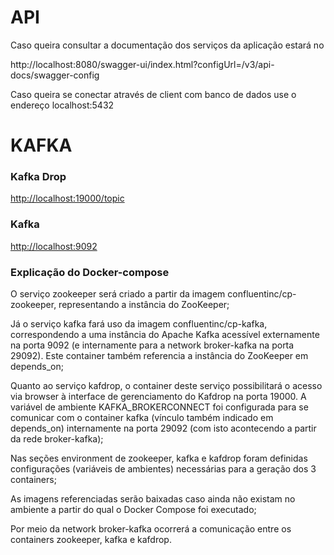 # API

Caso queira consultar a documentação dos serviços da aplicação estará no 

http://localhost:8080/swagger-ui/index.html?configUrl=/v3/api-docs/swagger-config

Caso queira se conectar através de client com banco de dados use o endereço localhost:5432


# KAFKA

### Kafka Drop 

[http://localhost:19000/topic](http://localhost:19000/topic)

### Kafka 
[http://localhost:9092](http://localhost:9092)

### Explicação do Docker-compose

O serviço zookeeper será criado a partir da imagem confluentinc/cp-zookeeper, representando a instância do ZooKeeper;

Já o serviço kafka fará uso da imagem confluentinc/cp-kafka, correspondendo a uma instância do Apache Kafka acessível externamente na porta 9092 (e internamente para a network broker-kafka na porta 29092). Este container também referencia a instância do ZooKeeper em depends_on;

Quanto ao serviço kafdrop, o container deste serviço possibilitará o acesso via browser à interface de gerenciamento do Kafdrop na porta 19000. A variável de ambiente KAFKA_BROKERCONNECT foi configurada para se comunicar com o container kafka (vínculo também indicado em depends_on) internamente na porta 29092 (com isto acontecendo a partir da rede broker-kafka);

Nas seções environment de zookeeper, kafka e kafdrop foram definidas configurações (variáveis de ambientes) necessárias para a geração dos 3 containers;

As imagens referenciadas serão baixadas caso ainda não existam no ambiente a partir do qual o Docker Compose foi executado;

Por meio da network broker-kafka ocorrerá a comunicação entre os containers zookeeper, kafka e kafdrop.